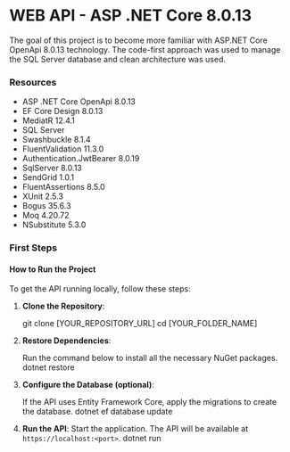 # WEB API - ASP .NET Core 8.0.13

The goal of this project is to become more familiar with ASP.NET Core OpenApi 8.0.13 technology. The code-first approach was used to manage the SQL Server database and clean architecture was used.

### Resources

- ASP .NET Core OpenApi 8.0.13
- EF Core Design 8.0.13
- MediatR 12.4.1
- SQL Server
- Swashbuckle 8.1.4
- FluentValidation 11.3.0
- Authentication.JwtBearer 8.0.19
- SqlServer 8.0.13
- SendGrid 1.0.1
- FluentAssertions 8.5.0
- XUnit 2.5.3
- Bogus 35.6.3
- Moq 4.20.72
- NSubstitute 5.3.0



### First Steps

#### How to Run the Project

To get the API running locally, follow these steps:

1. **Clone the Repository**:

   git clone [YOUR_REPOSITORY_URL]
   cd [YOUR_FOLDER_NAME]

2. **Restore Dependencies**:

   Run the command below to install all the necessary NuGet packages.
   dotnet restore

3. **Configure the Database (optional)**:

   If the API uses Entity Framework Core, apply the migrations to create the database.
   dotnet ef database update

4. **Run the API**:
   Start the application. The API will be available at `https://localhost:<port>`.
   dotnet run
